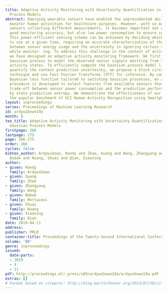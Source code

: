 ```yaml
---
title: Adaptive Activity Monitoring with Uncertainty Quantification in Switching Gaussian
  Process Models
abstract: Emerging wearable sensors have enabled the unprecedented ability to continuously
  monitor human activities for healthcare purposes. However, with so many ambient
  sensors collecting different measurements, it becomes important not only to maintain
  good monitoring accuracy, but also low power consumption to ensure sustainable monitoring.
  This power-efficient sensing scheme can be achieved by deciding which group of sensors
  to use at a given time, requiring an accurate characterization of the trade-off
  between sensor energy usage and the uncertainty in ignoring certain sensor signals
  while monitor- ing. To address this challenge in the context of activity monitoring,
  we have designed an adaptive activity monitoring framework. We first propose a switching
  Gaussian process to model the observed sensor signals emitting from the underlying
  activity states. To efficiently compute the Gaussian process model likelihood and
  quantify the context prediction uncertainty, we propose a block circulant embedding
  technique and use Fast Fourier Transforms (FFT) for inference. By computing the
  Bayesian loss function tailored to switching Gaussian processes, an adaptive monitoring
  procedure is developed to select features from available sensors that optimize the
  trade-off between sensor power consumption and the prediction performance quantified
  by state prediction entropy. We demonstrate the effectiveness of our framework on
  the popular benchmark of UCI Human Activity Recognition using Smartphones.
layout: inproceedings
series: Proceedings of Machine Learning Research
id: ardywibowo19a
month: 0
tex_title: Adaptive Activity Monitoring with Uncertainty Quantification in Switching
  Gaussian Process Models
firstpage: 266
lastpage: 275
page: 266-275
order: 266
cycles: false
bibtex_author: Ardywibowo, Randy and Zhao, Guang and Wang, Zhangyang and Mortazavi,
  Bobak and Huang, Shuai and Qian, Xiaoning
author:
- given: Randy
  family: Ardywibowo
- given: Guang
  family: Zhao
- given: Zhangyang
  family: Wang
- given: Bobak
  family: Mortazavi
- given: Shuai
  family: Huang
- given: Xiaoning
  family: Qian
date: 2019-04-11
address: 
publisher: PMLR
container-title: Proceedings of the Twenty-Second International Conference on Artificial Intelligence and Statistics
volume: '89'
genre: inproceedings
issued:
  date-parts:
  - 2019
  - 4
  - 11
pdf: http://proceedings.mlr.press/v89/ardywibowo19a/ardywibowo19a.pdf
extras: []
# Format based on citeproc: http://blog.martinfenner.org/2013/07/30/citeproc-yaml-for-bibliographies/
---
```

